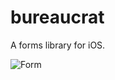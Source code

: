 bureaucrat
==========

A forms library for iOS. 




![Form](http://jasperblues.github.com/iBureaucrat/form.png)
